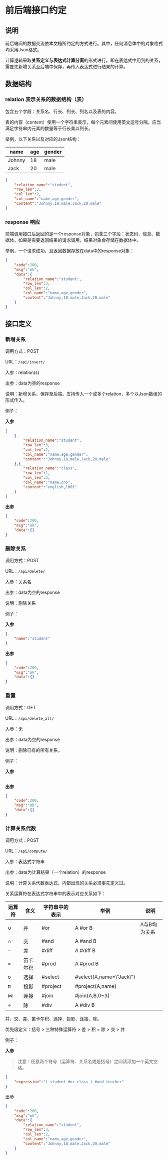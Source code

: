 # 前后端接口约定

## 说明

前后端间的数据交流依本文档所约定的方式进行。其中，任何消息体中的对象格式均采用Json格式。

计算逻辑采取**关系定义与表达式计算分离**的形式进行。即在表达式中用到的关系，需要先新增关系至后端中保存，再传入表达式进行结果的计算。

## 数据结构

### relation 表示关系的数据结构（表）

包含五个字段：关系名、行长、列长、列名以及表的内容。

表的内容（content）使用一个字符串表示，每个元素间使用英文逗号分隔，应当满足字符串内元素的数量等于行长乘以列长。

举例，以下关系以及对应的Json结构：

| name   | age | gender |
| ------ | --- | ------ |
| Johnny | 18  | male   |
| Jack   | 20  | male   |

```json
{
    "relation_name":"student",
    "row_len":3,
    "col_len":2,
    "col_name":"name,age,gender",
    "content":"Johnny,18,male,Jack,20,male"
}
```

### response 响应

前端调用接口后返回的是一个response对象，包含三个字段：状态码、信息、数据体。如果是需要返回结果的请求调用，结果对象会存储在数据体中。

举例，一个请求成功，且返回数据存放在data中的response对象：

```json
{
    "code":200,
    "msg":"ok",
    "data":{
        "relation_name":"student",
        "row_len":3,
        "col_len":2,
        "col_name":"name,age,gender",
        "content":"Johnny,18,male,Jack,20,male"
    }
}
```

## 接口定义

### 新增关系

调用方式：POST

URL：`/api/insert/`

入参：relation(s)

出参：data为空的response

说明：新增关系，保存至后端。支持传入一个或多个relation，多个以Json数组的形式传入。

例子：

**入参**

```json
[
    {
        "relation_name":"student",
        "row_len":3,
        "col_len":2,
        "col_name":"name,age,gender",
        "content":"Johnny,18,male,Jack,20,male"
    },{
        "relation_name":"class",
        "row_len":1,
        "col_len":2,
        "col_name":"name,cno",
        "content":"english,1001"
    }
]
```

**出参**

```json
{
    "code":200,
    "msg":"ok",
    "data":{}
}
```

### 删除关系

调用方式：POST

URL：`/api/delete/`

入参：关系名

出参：data为空的response

说明：删除关系

例子：

**入参**

```json
{
    "name":"student"
}
```

**出参**

```json
{
    "code":200,
    "msg":"ok",
    "data":{}
}
```

### 重置

调用方式：GET

URL：`/api/delete_all/`

入参：无

出参：data为空的response

说明：删除已有的所有关系。

例子：

**入参**

```json

```

**出参**

```json
{
    "code":200,
    "msg":"ok",
    "data":{}
}
```

### 计算关系代数

调用方式：POST

URL：`/api/compute/`

入参：表达式字符串

出参：data为计算结果（一个relation）的response

说明：计算关系代数表达式，内部出现的关系必须事先定义过。

关系运算符在表达式字符串中的表示对应关系如下：

| 运算符 | 含义   | 字符串中的表示  | 举例                         | 说明      |
| --- | ---- | -------- | -------------------------- | ------- |
| ∪   | 并    | #or      | A #or B                    | A与B均为关系 |
| ∩   | 交    | #and     | A #and B                   |         |
| −   | 差    | #diff    | A #diff B                  |         |
| ×   | 笛卡尔积 | #prod    | A #prod B                  |         |
| σ   | 选择   | #select  | #select(A,name=\\"Jack\\") |         |
| π   | 投影   | #project | #project(A,name)           |         |
| ⋈   | 连接   | #join    | #join(A,B,0~3)             |         |
| ÷   | 除    | #div     | A #div B                   |         |

并、交、差、笛卡尔积、选择、投影、连接、除。

优先级定义：括号 > 三种特殊运算符 > 差 > 积 = 除 > 交 > 并

例子：

**入参**

> 注意：任意两个符号（运算符、关系名或是括号）之间请添加一个英文空格。

```json
{
    "expression":"( student #or class ) #and teacher"
}
```

出参

```json
{
    "code":200,
    "msg":"ok",
    "data":{
        "relation_name":"student",
        "row_len":3,
        "col_len":2,
        "col_name":"name,age,gender",
        "content":"Johnny,18,male,Jack,20,male"
    }
}
```
